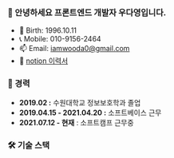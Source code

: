 ### 👋 안녕하세요 프론트엔드 개발자 우다영입니다.
- 🎂 Birth: 1996.10.11
- 📞 Mobile: 010-9156-2464
- 📫 Email: iamwooda0@gmail.com
- 📜 [notion 이력서](https://truthful-paw-79e.notion.site/83a4bd92174342468680fdb355bb337a?pvs=4)


### 💼 경력
- **2019.02 :** 수원대학교 정보보호학과 졸업
- **2019.04.15 - 2021.04.20 :** 소프트베이스 근무
- **2021.07.12 -  현재** : 소프트캠프 근무중



### 🛠 기술 스택




<!---
DaYoung-woo/DaYoung-woo is a ✨ special ✨ repository because its `README.md` (this file) appears on your GitHub profile.
You can click the Preview link to take a look at your changes.
--->

